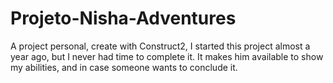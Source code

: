 # Projeto-Nisha-Adventures
A project personal, create with Construct2, I started this project almost a year ago, but I never had time to complete it. It makes him available to show my abilities, and in case someone wants to conclude it.
